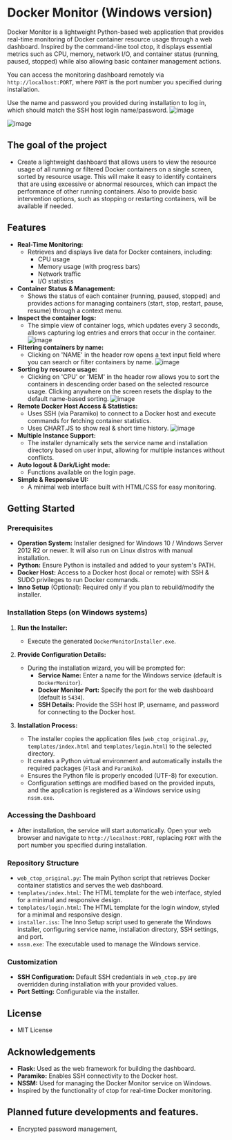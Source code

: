 # Docker Monitor (Windows version)

Docker Monitor is a lightweight Python-based web application that provides real-time monitoring of Docker container resource usage through a web dashboard. Inspired by the command-line tool ctop, it displays essential metrics such as CPU, memory, network I/O, and container status (running, paused, stopped) while also allowing basic container management actions.

You can access the monitoring dashboard remotely via `http://localhost:PORT`, where `PORT` is the port number you specified during installation.

Use the name and password you provided during installation to log in, which should match the SSH host login name/password.
![image](https://github.com/user-attachments/assets/f9ce68a9-8e4d-4a52-9852-d14fa856b7c0)

![image](https://github.com/user-attachments/assets/b0ffdff0-0469-415c-ab5d-6ef3673adc95)

## The goal of the project

- Create a lightweight dashboard that allows users to view the resource usage of all running or filtered Docker containers on a single screen, sorted by resource usage. This will make it easy to identify containers that are using excessive or abnormal resources, which can impact the performance of other running containers. Also to provide basic intervention options, such as stopping or restarting containers, will be available if needed.

## Features

- **Real-Time Monitoring:**
  - Retrieves and displays live data for Docker containers, including:
    - CPU usage
    - Memory usage (with progress bars)
    - Network traffic
    - I/O statistics
- **Container Status & Management:**
  - Shows the status of each container (running, paused, stopped) and provides actions for managing containers (start, stop, restart, pause, resume) through a context menu.
- **Inspect the container logs:**
  - The simple view of container logs, which updates every 3 seconds, allows capturing log entries and errors that occur in the container.
    ![image](https://github.com/user-attachments/assets/87ae79f6-e6af-4cdc-a6a4-e15c0110fec0)
- **Filtering containers by name:**
  - Clicking on 'NAME' in the header row opens a text input field where you can search or filter containers by name.
    ![image](https://github.com/user-attachments/assets/997ac9e2-88e5-4246-8261-b21bef0d657a)
- **Sorting by resource usage:**
  - Clicking on 'CPU' or 'MEM' in the header row allows you to sort the containers in descending order based on the selected resource usage. Clicking anywhere on the screen resets the display to the default name-based sorting.
   ![image](https://github.com/user-attachments/assets/8cb33330-f211-4b5f-8cde-8cb510132b5f)
- **Remote Docker Host Access & Statistics:**
  - Uses SSH (via Paramiko) to connect to a Docker host and execute commands for fetching container statistics.
  - Uses CHART.JS to show real & short time history.
  ![image](https://github.com/user-attachments/assets/dd745752-cd1c-46df-bb1d-1e46e884f109)
- **Multiple Instance Support:**
  - The installer dynamically sets the service name and installation directory based on user input, allowing for multiple instances without conflicts.
- **Auto logout & Dark/Light mode:**
  - Functions available on the login page.
- **Simple & Responsive UI:**
  - A minimal web interface built with HTML/CSS for easy monitoring.

## Getting Started

### Prerequisites

- **Operation System:** Installer designed for Windows 10 / Windows Server 2012 R2 or newer. It will also run on Linux distros with manual installation.
- **Python:** Ensure Python is installed and added to your system's PATH.
- **Docker Host:** Access to a Docker host (local or remote) with SSH & SUDO privileges to run Docker commands.
- **Inno Setup** (Optional): Required only if you plan to rebuild/modify the installer.

### Installation Steps (on Windows systems)

1. **Run the Installer:**
   - Execute the generated `DockerMonitorInstaller.exe`.

2. **Provide Configuration Details:**
   - During the installation wizard, you will be prompted for:
     - **Service Name:** Enter a name for the Windows service (default is `DockerMonitor`).
     - **Docker Monitor Port:** Specify the port for the web dashboard (default is `5434`).
     - **SSH Details:** Provide the SSH host IP, username, and password for connecting to the Docker host.

3. **Installation Process:**
   - The installer copies the application files (`web_ctop_original.py`, `templates/index.html` and `templates/login.html`) to the selected directory.
   - It creates a Python virtual environment and automatically installs the required packages (`Flask` and `Paramiko`).
   - Ensures the Python file is properly encoded (UTF-8) for execution.
   - Configuration settings are modified based on the provided inputs, and the application is registered as a Windows service using `nssm.exe`.

### Accessing the Dashboard

- After installation, the service will start automatically. Open your web browser and navigate to `http://localhost:PORT`, replacing `PORT` with the port number you specified during installation.

### Repository Structure

- `web_ctop_original.py`: The main Python script that retrieves Docker container statistics and serves the web dashboard.
- `templates/index.html`: The HTML template for the web interface, styled for a minimal and responsive design.
- `templates/login.html`: The HTML template for the login window, styled for a minimal and responsive design.
- `installer.iss`: The Inno Setup script used to generate the Windows installer, configuring service name, installation directory, SSH settings, and port.
- `nssm.exe`: The executable used to manage the Windows service.

### Customization

- **SSH Configuration:** Default SSH credentials in `web_ctop.py` are overridden during installation with your provided values.
- **Port Setting:** Configurable via the installer.

## License

- MIT License 

## Acknowledgements

- **Flask:** Used as the web framework for building the dashboard.
- **Paramiko:** Enables SSH connectivity to the Docker host.
- **NSSM:** Used for managing the Docker Monitor service on Windows.
- Inspired by the functionality of ctop for real-time Docker monitoring.

## Planned future developments and features.

- Encrypted password management,
